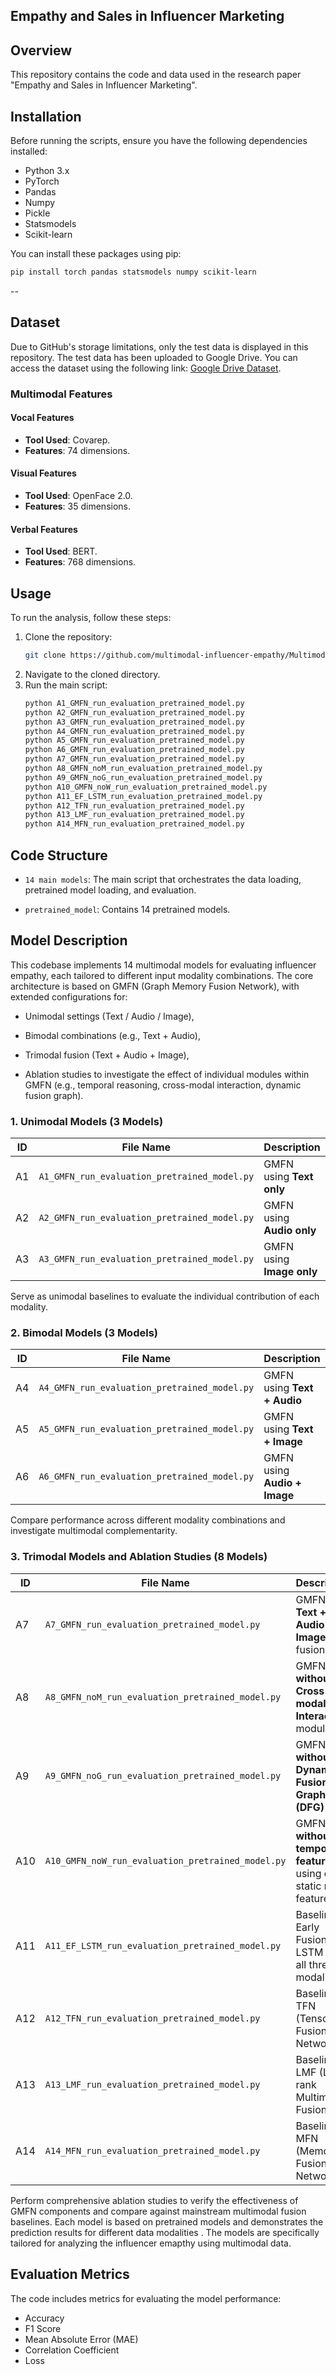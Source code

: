 
## Empathy and Sales in Influencer Marketing

## Overview
This repository contains the code and data used in the research paper "Empathy and Sales in Influencer Marketing". 

## Installation
Before running the scripts, ensure you have the following dependencies installed:
- Python 3.x
- PyTorch
- Pandas
- Numpy
- Pickle
- Statsmodels
- Scikit-learn

You can install these packages using pip:
```bash
pip install torch pandas statsmodels numpy scikit-learn
```
--

## Dataset
Due to GitHub's storage limitations, only the test data is displayed in this repository. The test data has been uploaded to Google Drive. You can access the dataset using the following link: [Google Drive Dataset](https://drive.google.com/drive/folders/1d97Ox0in0WNW5miQZZ-zCo5xwq7QEivM).


### Multimodal Features 
#### Vocal Features
- **Tool Used**: Covarep.
- **Features**: 74 dimensions.


#### Visual Features
- **Tool Used**: OpenFace 2.0.
- **Features**: 35 dimensions.


#### Verbal Features
- **Tool Used**: BERT.
- **Features**: 768 dimensions.




## Usage
To run the analysis, follow these steps:
1. Clone the repository:
   ```bash
   git clone https://github.com/multimodal-influencer-empathy/Multimodal-Influencer-empathy.git.
   ```
2. Navigate to the cloned directory.
3. Run the main script:
   ```bash
   python A1_GMFN_run_evaluation_pretrained_model.py
   python A2_GMFN_run_evaluation_pretrained_model.py
   python A3_GMFN_run_evaluation_pretrained_model.py
   python A4_GMFN_run_evaluation_pretrained_model.py
   python A5_GMFN_run_evaluation_pretrained_model.py
   python A6_GMFN_run_evaluation_pretrained_model.py
   python A7_GMFN_run_evaluation_pretrained_model.py
   python A8_GMFN_noM_run_evaluation_pretrained_model.py
   python A9_GMFN_noG_run_evaluation_pretrained_model.py
   python A10_GMFN_noW_run_evaluation_pretrained_model.py
   python A11_EF_LSTM_run_evaluation_pretrained_model.py
   python A12_TFN_run_evaluation_pretrained_model.py
   python A13_LMF_run_evaluation_pretrained_model.py
   python A14_MFN_run_evaluation_pretrained_model.py
   ```

## Code Structure
- `14 main models`: The main script that orchestrates the data loading,  pretrained model loading, and evaluation.

- `pretrained_model`: Contains 14 pretrained models.

## Model Description
This codebase implements 14 multimodal models for evaluating influencer empathy, each tailored to different input modality combinations. The core architecture is based on GMFN (Graph Memory Fusion Network), with extended configurations for:

- Unimodal settings (Text / Audio / Image),

- Bimodal combinations (e.g., Text + Audio),

- Trimodal fusion (Text + Audio + Image),

- Ablation studies to investigate the effect of individual modules within GMFN (e.g., temporal reasoning, cross-modal interaction, dynamic fusion graph).

### 1. Unimodal Models (3 Models)

| ID  | File Name                                      | Description                          |
|-----|-----------------------------------------------|--------------------------------------|
| A1  | `A1_GMFN_run_evaluation_pretrained_model.py`  | GMFN using **Text only**             |
| A2  | `A2_GMFN_run_evaluation_pretrained_model.py`  | GMFN using **Audio only**            |
| A3  | `A3_GMFN_run_evaluation_pretrained_model.py`  | GMFN using **Image only**            |

Serve as unimodal baselines to evaluate the individual contribution of each modality.

 

### 2. Bimodal Models (3 Models)

| ID  | File Name                                      | Description                                |
|-----|-----------------------------------------------|--------------------------------------------|
| A4  | `A4_GMFN_run_evaluation_pretrained_model.py`  | GMFN using **Text + Audio**                |
| A5  | `A5_GMFN_run_evaluation_pretrained_model.py`  | GMFN using **Text + Image**                |
| A6  | `A6_GMFN_run_evaluation_pretrained_model.py`  | GMFN using **Audio + Image**               |

Compare performance across different modality combinations and investigate multimodal complementarity.



### 3. Trimodal Models and Ablation Studies (8 Models)

| ID   | File Name                                         | Description |
|------|--------------------------------------------------|-------------|
| A7   | `A7_GMFN_run_evaluation_pretrained_model.py`     | GMFN with **Text + Audio + Image** (full fusion) |
| A8   | `A8_GMFN_noM_run_evaluation_pretrained_model.py` | GMFN **without Cross-modal Interaction** module |
| A9   | `A9_GMFN_noG_run_evaluation_pretrained_model.py` | GMFN **without Dynamic Fusion Graph (DFG)** |
| A10  | `A10_GMFN_noW_run_evaluation_pretrained_model.py`| GMFN **without temporal features**, using only static mean features |
| A11  | `A11_EF_LSTM_run_evaluation_pretrained_model.py` | Baseline: Early Fusion LSTM with all three modalities |
| A12  | `A12_TFN_run_evaluation_pretrained_model.py`     | Baseline: TFN (Tensor Fusion Network) |
| A13  | `A13_LMF_run_evaluation_pretrained_model.py`     | Baseline: LMF (Low-rank Multimodal Fusion) |
| A14  | `A14_MFN_run_evaluation_pretrained_model.py`     | Baseline: MFN (Memory Fusion Network) |

 Perform comprehensive ablation studies to verify the effectiveness of GMFN components and compare against mainstream multimodal fusion baselines.
Each model is based on pretrained models and demonstrates the prediction results for different data modalities . The models are specifically tailored for analyzing the influencer emapthy using multimodal data.



## Evaluation Metrics
The code includes metrics for evaluating the model performance:
- Accuracy
- F1 Score
- Mean Absolute Error (MAE)
- Correlation Coefficient
- Loss






